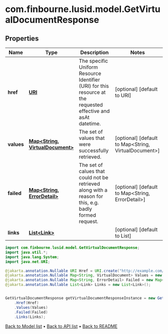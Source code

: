 # com.finbourne.lusid.model.GetVirtualDocumentResponse

## Properties

Name | Type | Description | Notes
------------ | ------------- | ------------- | -------------
**href** | [**URI**](URI.md) | The specific Uniform Resource Identifier (URI) for this resource at the requested effective and asAt datetime. | [optional] [default to URI]
**values** | [**Map&lt;String, VirtualDocument&gt;**](VirtualDocument.md) | The set of values that were successfully retrieved. | [optional] [default to Map<String, VirtualDocument>]
**failed** | [**Map&lt;String, ErrorDetail&gt;**](ErrorDetail.md) | The set of calues that could not be retrieved along with a reason for this, e.g. badly formed request. | [optional] [default to Map<String, ErrorDetail>]
**links** | [**List&lt;Link&gt;**](Link.md) |  | [optional] [default to List<Link>]

```java
import com.finbourne.lusid.model.GetVirtualDocumentResponse;
import java.util.*;
import java.lang.System;
import java.net.URI;

@jakarta.annotation.Nullable URI Href = URI.create("http://example.com/Href");
@jakarta.annotation.Nullable Map<String, VirtualDocument> Values = new Map<String, VirtualDocument>();
@jakarta.annotation.Nullable Map<String, ErrorDetail> Failed = new Map<String, ErrorDetail>();
@jakarta.annotation.Nullable List<Link> Links = new List<Link>();


GetVirtualDocumentResponse getVirtualDocumentResponseInstance = new GetVirtualDocumentResponse()
    .Href(Href)
    .Values(Values)
    .Failed(Failed)
    .Links(Links);
```


[Back to Model list](../README.md#documentation-for-models) &#8226; [Back to API list](../README.md#documentation-for-api-endpoints) &#8226; [Back to README](../README.md)
